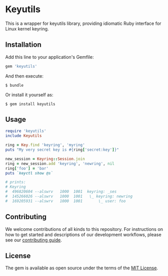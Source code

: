 # Keyutils

This is a wrapper for keyutils library, providing idiomatic Ruby interface for
Linux kernel keyring.

## Installation

Add this line to your application's Gemfile:

```ruby
gem 'keyutils'
```

And then execute:

    $ bundle

Or install it yourself as:

    $ gem install keyutils

## Usage

```ruby
require 'keyutils'
include Keyutils

ring = Key.find 'keyring', 'myring'
puts "My very secret key is #{ring['secret:key']}"

new_session = Keyring::Session.join
ring = new_session.add 'keyring', 'newring', nil
ring['foo'] = 'bar'
puts `keyctl show @s`

# prints:
# Keyring
#  496820604 --alswrv   1000  1001  keyring: _ses
#  145266026 --alswrv   1000  1001   \_ keyring: newring
#  169205931 --alswrv   1000  1001       \_ user: foo
```

## Contributing

We welcome contributions of all kinds to this repository. For instructions on
how to get started and descriptions of our development workflows, please see our
[contributing guide](CONTRIBUTING.md).

## License

The gem is available as open source under the terms of the [MIT License](http://opensource.org/licenses/MIT).

